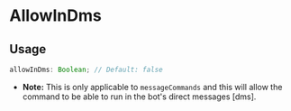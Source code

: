 # AllowInDms

## Usage

```js
allowInDms: Boolean; // Default: false
```

- **Note:** This is only applicable to `messageCommands` and this will allow the command to be able to run in the bot's direct messages [dms].

